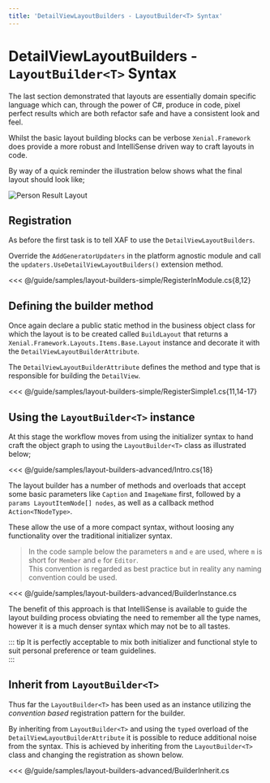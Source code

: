 ```yaml
---
title: 'DetailViewLayoutBuilders - LayoutBuilder<T> Syntax'
---
```


# DetailViewLayoutBuilders - `LayoutBuilder<T>` Syntax

The last section demonstrated that layouts are essentially domain specific language which can, through the power of C#, produce in code, pixel perfect results which are both refactor safe and have a consistent look and feel.

Whilst the basic layout building blocks can be verbose `Xenial.Framework` does provide a more robust and IntelliSense driven way to craft layouts in code.

By way of a quick reminder the illustration below shows what the final layout should look like;

![Person Result Layout](/images/guide/layout-builders/person-result-layout-simple.png)

## Registration

As before the first task is to tell XAF to use the `DetailViewLayoutBuilders`.

Override the `AddGeneratorUpdaters` in the platform agnostic module and call the `updaters.UseDetailViewLayoutBuilders()` extension method.

<<< @/guide/samples/layout-builders-simple/RegisterInModule.cs{8,12}

## Defining the builder method

Once again declare a public static method in the business object class for which the layout is to be created called `BuildLayout` that returns a `Xenial.Framework.Layouts.Items.Base.Layout` instance and decorate it with the `DetailViewLayoutBuilderAttribute`.  

The `DetailViewLayoutBuilderAttribute` defines the method and type that is responsible for building the `DetailView`.

<<< @/guide/samples/layout-builders-simple/RegisterSimple1.cs{11,14-17}

## Using the `LayoutBuilder<T>` instance

At this stage the workflow moves from using the initializer syntax to hand craft the object graph to using  the `LayoutBuilder<T>` class as illustrated below;

<<< @/guide/samples/layout-builders-advanced/Intro.cs{18}

The layout builder has a number of methods and overloads that accept some basic parameters like `Caption` and `ImageName` first, followed by a `params LayoutItemNode[] nodes`, as well as a callback method `Action<TNodeType>`.  

These allow the use of a more compact syntax, without loosing any functionality over the traditional initializer syntax.

> In the code sample below the parameters `m` and `e` are used, where `m` is short for `Member` and `e` for `Editor`.  
This convention is regarded as best practice but in reality any naming convention could be used.

<<< @/guide/samples/layout-builders-advanced/BuilderInstance.cs

The benefit of this approach is that IntelliSense is available to guide the layout building process obviating the need to remember all the type names, however it is a much denser syntax which may not be to all tastes.

::: tip
It is perfectly acceptable to mix both initializer and functional style to suit personal preference or team guidelines.  
:::

## Inherit from `LayoutBuilder<T>`

Thus far the `LayoutBuilder<T>` has been used as an instance utilizing the *convention based* registration pattern for the builder.

By inheriting from `LayoutBuilder<T>` and using the `typed` overload of the `DetailViewLayoutBuilderAttribute` it is possible to reduce additional noise from the syntax.  This is achieved by inheriting from the `LayoutBuilder<T>` class and changing the registration as shown below.

<<< @/guide/samples/layout-builders-advanced/BuilderInherit.cs
